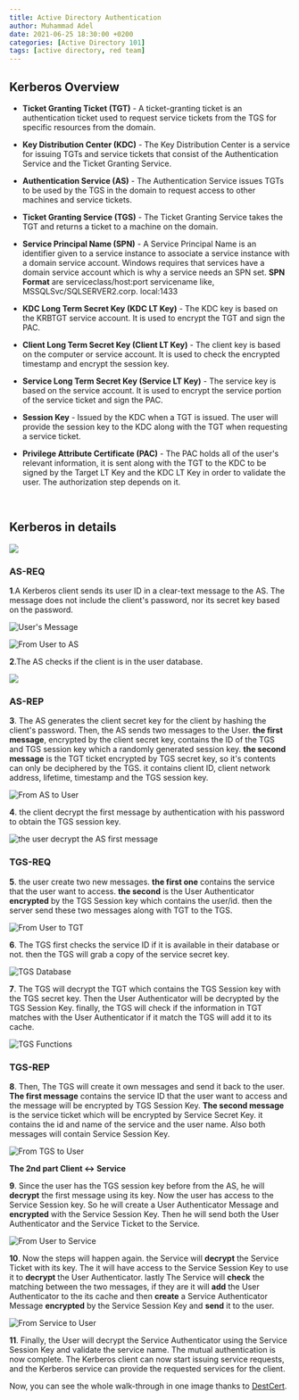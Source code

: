 ```yaml
---
title: Active Directory Authentication
author: Muhammad Adel
date: 2021-06-25 18:30:00 +0200
categories: [Active Directory 101]
tags: [active directory, red team]
---
```


## Kerberos Overview

-   **Ticket Granting Ticket (TGT)** - A ticket-granting ticket is an authentication ticket used to request service tickets from the TGS for specific resources from the domain.

-   **Key Distribution Center (KDC)** - The Key Distribution Center is a service for issuing TGTs and service tickets that consist of the Authentication Service and the Ticket Granting Service.

-   **Authentication Service (AS)** - The Authentication Service issues TGTs to be used by the TGS in the domain to request access to other machines and service tickets.

-   **Ticket Granting Service (TGS)** - The Ticket Granting Service takes the TGT and returns a ticket to a machine on the domain.

-   **Service Principal Name (SPN)** - A Service Principal Name is an identifier given to a service instance to associate a service instance with a domain service account. Windows requires that services have a domain service account which is why a service needs an SPN set. **SPN Format** are serviceclass/host:port servicename like, MSSQLSvc/SQLSERVER2.corp. local:1433

-   **KDC Long Term Secret Key (KDC LT Key)** - The KDC key is based on the KRBTGT service account. It is used to encrypt the TGT and sign the PAC.

-   **Client Long Term Secret Key (Client LT Key)** - The client key is based on the computer or service account. It is used to check the encrypted timestamp and encrypt the session key.

-   **Service Long Term Secret Key (Service LT Key)** - The service key is based on the service account. It is used to encrypt the service portion of the service ticket and sign the PAC.

-   **Session Key** - Issued by the KDC when a TGT is issued. The user will provide the session key to the KDC along with the TGT when requesting a service ticket.

-   **Privilege Attribute Certificate (PAC)** - The PAC holds all of the user's relevant information, it is sent along with the TGT to the KDC to be signed by the Target LT Key and the KDC LT Key in order to validate the user. The authorization step depends on it.

‌

## **Kerberos in details**

![](https://gblobscdn.gitbook.com/assets%2F-MGT2pXneep03jo0FJjo%2F-MLleHggLGDNZw31DXUz%2F-MLlr1TRs1djcaI6suf7%2F1.png?alt=media&token=a150d190-c360-4fe3-be91-c70e819ab9ce)


### **AS-REQ**

**1**.A Kerberos client sends its user ID in a clear-text message to the AS. The message does not include the client's password, nor its secret key based on the password.

![User's Message](https://gblobscdn.gitbook.com/assets%2F-MGT2pXneep03jo0FJjo%2F-MLleHggLGDNZw31DXUz%2F-MLlsLFgJYfer90yh6ef%2FUsers%20Message%201%20to%20the%20kdc.png?alt=media&token=0739bccb-98e0-4cec-a085-54ca10e66576)



![From User to AS](https://gblobscdn.gitbook.com/assets%2F-MGT2pXneep03jo0FJjo%2F-MLleHggLGDNZw31DXUz%2F-MLm5jn9Hbpj1VtgNnWU%2F1%20-%20Users%20Message%20kdc%202.png?alt=media&token=a8b259b6-25f7-4b31-b832-a3f99de04f78)

**2**.The AS checks if the client is in the user database.

![](https://gblobscdn.gitbook.com/assets%2F-MGT2pXneep03jo0FJjo%2F-MLleHggLGDNZw31DXUz%2F-MLlt_gfHgAOdGPQA7l7%2F2%20-%20AS%20Checks.png?alt=media&token=aed3a457-837e-4f1f-9337-6e83155b64d2)


### **AS-REP**


**3**. The AS generates the client secret key for the client by hashing the client's password. Then, the AS sends two messages to the User. **the first message**, encrypted by the client secret key, contains the ID of the TGS and TGS session key which a randomly generated session key. **the second message** is the TGT ticket encrypted by TGS secret key, so it's contents can only be deciphered by the TGS. it contains client ID, client network address, lifetime, timestamp and the TGS session key.

![From AS to User](https://gblobscdn.gitbook.com/assets%2F-MGT2pXneep03jo0FJjo%2F-MLleHggLGDNZw31DXUz%2F-MLm5spkt9V2vlC9l0KM%2F3%20-%20AS%20to%20the%20user.png?alt=media&token=b0b518a5-102b-49d9-91ad-f3bc17306afc)

**4**. the client decrypt the first message by authentication with his password to obtain the TGS session key.

![the user decrypt the AS first message](https://gblobscdn.gitbook.com/assets%2F-MGT2pXneep03jo0FJjo%2F-MLleHggLGDNZw31DXUz%2F-MLmAAEPkWB9QOGvNpVK%2F4%20-%20decrypt%20the%20message.png?alt=media&token=2e07eabb-c365-4618-8fac-45353237d0c2)


### **TGS-REQ**

**5**. the user create two new messages. **the first one** contains the service that the user want to access. **the second** is the User Authenticator **encrypted** by the TGS Session key which contains the user/id. then the server send these two messages along with TGT to the TGS.

![From User to TGT](https://gblobscdn.gitbook.com/assets%2F-MGT2pXneep03jo0FJjo%2F-MLleHggLGDNZw31DXUz%2F-MLmBfOvr7TahzDKtIgq%2F5%20-%20USER%20to%20TGT.png?alt=media&token=620beda8-59f3-4bb0-9253-9a8172937455)

**6**. The TGS first checks the service ID if it is available in their database or not. then the TGS will grab a copy of the service secret key.

![TGS Database](https://gblobscdn.gitbook.com/assets%2F-MGT2pXneep03jo0FJjo%2F-MLleHggLGDNZw31DXUz%2F-MLmS-olkx8n9iOW9w51%2FTGS%20secret%20key.png?alt=media&token=f9c7c690-3e8e-49e0-8e5c-69be17bcd60e)

**7**. The TGS will decrypt the TGT which contains the TGS Session key with the TGS secret key. Then the User Authenticator will be decrypted by the TGS Session Key. finally, the TGS will check if the information in TGT matches with the User Authenticator if it match the TGS will add it to its cache.

![TGS Functions](https://gblobscdn.gitbook.com/assets%2F-MGT2pXneep03jo0FJjo%2F-MLleHggLGDNZw31DXUz%2F-MLmTi04B_Xu32LhVqJb%2F7%20-%20TGS%20Function.png?alt=media&token=11216091-8215-4a97-aba7-8443f92d1ed6)


### **TGS-REP**

**8**. Then, The TGS will create it own messages and send it back to the user. **The first message** contains the service ID that the user want to access and the message will be encrypted by TGS Session Key. **The second message** is the service ticket which will be encrypted by Service Secret Key. it contains the id and name of the service and the user name. Also both messages will contain Service Session Key.

![From TGS to User](https://gblobscdn.gitbook.com/assets%2F-MGT2pXneep03jo0FJjo%2F-MLleHggLGDNZw31DXUz%2F-MLmX1-9Wa7aNS9QS_i_%2F8%20-%20TGS%20to%20User.png?alt=media&token=bfc57c13-d383-40aa-a54a-e1384b8c3468)

**The 2nd part Client <-> Service**

**9**. Since the user has the TGS session key before from the AS, he will **decrypt** the first message using its key. Now the user has access to the Service Session key. So he will create a User Authenticator Message and **encrypted** with the Service Session Key. Then he will send both the User Authenticator and the Service Ticket to the Service.

![From User to Service](https://gblobscdn.gitbook.com/assets%2F-MGT2pXneep03jo0FJjo%2F-MLleHggLGDNZw31DXUz%2F-MLmYiQ3MvFE4GNjUH2m%2F9%20-%20From%20User%20to%20Serivce.png?alt=media&token=c246217c-d3b4-454f-8505-4aaad3e678a5)

**10**. Now the steps will happen again. the Service will **decrypt** the Service Ticket with its key. The it will have access to the Service Session Key to use it to **decrypt** the User Authenticator. lastly The Service will **check** the matching between the two messages, if they are it will **add** the User Authenticator to the its cache and then **create** a Service Authenticator Message **encrypted** by the Service Session Key and **send** it to the user.

![From Service to User](https://gblobscdn.gitbook.com/assets%2F-MGT2pXneep03jo0FJjo%2F-MLleHggLGDNZw31DXUz%2F-MLma9R18_l8bSo6hff0%2F10%20-%20From%20Service%20to%20User.png?alt=media&token=3e6cf7d0-12e4-41ba-b303-47ca90a0a8da)

**11**. Finally, the User will decrypt the Service Authenticator using the Service Session Key and validate the service name. The mutual authentication is now complete. The Kerberos client can now start issuing service requests, and the Kerberos service can provide the requested services for the client.


Now, you can see the whole walk-through in one image thanks to [DestCert](https://drive.google.com/file/d/1Lc9IzvvB4ZharVIqWMOaXjngXro0c6hd/view).